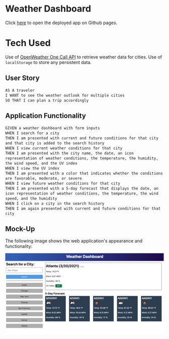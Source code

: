 # Weather Dashboard

Click [here](!https://maxwellwalin.github.io/weather-dashboard/) to open the deployed app on Github pages.

# Tech Used

Use of [OpenWeather One Call API](https://openweathermap.org/api/one-call-api) to retrieve weather data for cities. 
Use of `localStorage` to store any persistent data. 

## User Story

```
AS A traveler
I WANT to see the weather outlook for multiple cities
SO THAT I can plan a trip accordingly
```

## Application Functionality

```
GIVEN a weather dashboard with form inputs
WHEN I search for a city
THEN I am presented with current and future conditions for that city and that city is added to the search history
WHEN I view current weather conditions for that city
THEN I am presented with the city name, the date, an icon representation of weather conditions, the temperature, the humidity, the wind speed, and the UV index
WHEN I view the UV index
THEN I am presented with a color that indicates whether the conditions are favorable, moderate, or severe
WHEN I view future weather conditions for that city
THEN I am presented with a 5-day forecast that displays the date, an icon representation of weather conditions, the temperature, the wind speed, and the humidity
WHEN I click on a city in the search history
THEN I am again presented with current and future conditions for that city
```

## Mock-Up

The following image shows the web application's appearance and functionality:

![The weather app includes a search option, a list of cities, and a five-day forecast and current weather conditions for Atlanta.](./Assets/06-server-side-apis-homework-demo.png)
